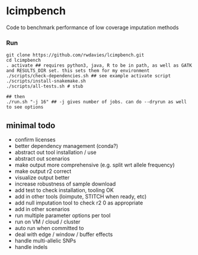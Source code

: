 lcimpbench
==========

Code to benchmark performance of low coverage imputation methods

### Run

```
git clone https://github.com/rwdavies/lcimpbench.git
cd lcimpbench
. activate ## requires python3, java, R to be in path, as well as GATK and RESULTS_DIR set. this sets them for my environment
./scripts/check-dependencies.sh ## see example activate script
./scripts/install-snakemake.sh
./scripts/all-tests.sh # stub

## then
./run.sh "-j 16" ## -j gives number of jobs. can do --dryrun as well to see options
```

## minimal todo
* confirm licenses
* better dependency management (conda?)
* abstract out tool installation / use
* abstract out scenarios
* make output more comprehensive (e.g. split wrt allele frequency)
* make output r2 correct
* visualize output better
* increase robustness of sample download
* add test to check installation, tooling OK
* add in other tools (loimpute, STITCH when ready, etc)
* add null imputation tool to check r2 0 as appropriate
* add in other scenarios
* run multiple parameter options per tool
* run on VM / cloud / cluster
* auto run when committed to
* deal with edge / window / buffer effects
* handle multi-allelic SNPs
* handle indels